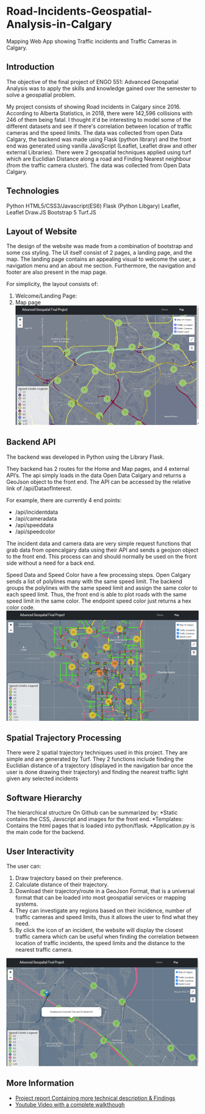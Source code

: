 # Road-Incidents-Geospatial-Analysis-in-Calgary
Mapping Web App showing Traffic incidents and Traffic Cameras in Calgary.

## Introduction
The objective of the final project of ENGO 551: Advanced Geospatial Analysis was to apply the skills and knowledge gained over the semester to solve a geospatial problem.

My project consists of showing Road incidents in Calgary since 2016. According to Alberta Statistics, in 2018, there were 142,596 collisions with 246 of them being fatal. 
I thought it'd be interesting to model some of the different datasets and see if there's correlation between location of traffic cameras and the speed limits. 
The data was collected from open Data Calgary, the backend was made using Flask (python library) and the front end was generated using vanilla JavaScript (Leaflet, Leaflet draw and other external Libraries). 
There were 2 geospatial techniques applied using turf which are Euclidian Distance along a road and Finding Nearest neighbour (from the traffic camera cluster). 
The data was collected from Open Data Calgary.

## Technologies
Python 
HTML5/CSS3/Javascript(ES6)
Flask (Python Libgary)
Leaflet, Leaflet Draw.JS
Bootstrap 5
Turf.JS

## Layout of Website
The design of the website was made from a combination of bootstrap and some css styling. The UI itself consist of 2 pages, a landing page, and the map. The landing page contains an appealing visual to welcome the user, a navigation menu and an about me section. Furthermore, the navigation and footer are also present in the map page. 

For simplicity, the layout consists of:
1.	Welcome/Landing Page:
2.	Map page
![](/static/img/project.png)

## Backend API
The backend was developed in Python using the Library Flask.

They backend has 2 routes for the Home and Map pages, and 4 external API’s. The api simply loads in the data Open Data Calgary and returns a GeoJson object to the front end. The API can be accessed by the relative link of /api/DataofInterest. 

For example, there are currently 4 end points:
* /api/incidentdata
*	/api/cameradata
*	/api/speeddata
*	/api/speedcolor

The incident data and camera data are very simple request functions that grab data from opencalgary data using their API and sends a geojson object to the front end. This process can and should normally be used on the front side without a need for a back end.

Speed Data and Speed Color have a few processing steps. Open Calgary sends a list of polylines many with the same speed limit. The backend groups the polylines with the same speed limit and assign the same color to each speed limit. Thus, the front end is able to plot roads with the same speed limit in the same color. The endpoint speed color just returns a hex color code. 
![](/static/img/Picture2.png)

## Spatial Trajectory Processing
There were 2 spatial trajectory techniques used in this project. They are simple and are generated by Turf. They 2 functions include finding the Euclidian distance of a trajectory (displayed in the navigation bar once the user is done drawing their trajectory) and finding the nearest traffic light given any selected incidents

## Software Hierarchy 
The hierarchical structure On Github can be summarized by:
*Static contains the CSS, Javscript and images for the front end.
*Templates: Contains the html pages that is loaded into python/flask.
*Application.py is the main code for the backend.

## User Interactivity
The user can:
1.	Draw trajectory based on their preference.
2.	Calculate distance of their trajectory.
3.	Download their trajectory/route in a GeoJson Format, that is a universal format that can be loaded into most geospatial services or mapping systems. 
4.	They can investigate any regions based on their incidence, number of traffic cameras and speed limits, thus it allows the user to find what they need.
5.	By click the icon of an incident, the website will display the closest traffic camera which can be useful when finding the correlation between location of traffic incidents, the speed limits and the distance to the nearest traffic camera.

![](/static/img/Picture3.png)

## More Information
* [Project report Containing more technical description & Findings](https://uofc-my.sharepoint.com/:b:/g/personal/michael_ahkiow_ucalgary_ca/EWt1etYHy89JrnpR67Z6-aoB2-SoO0E-xMzGK7A5WREx5A?e=jplf8h)
* [Youtube Video with a complete walkthough]()


